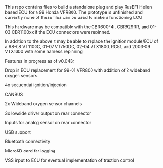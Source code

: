 This repo contains files to build a standalone plug and play RusEFI Hellen based ECU for a 99 Honda VFR800. The prototype is unfinished and currently none of these files can be used to make a functioning ECU

This hardware may be compatible with the CBR600F4i, CBR929RR, and 01-03 CBR1100xx  if the ECU connectors were repinned.

In addition to the above it may be able to replace the ignition module/ECU of a 98-08 VT1100C, 01-07 VT750DC, 02-04 VTX1800, RC51, and 2003-09 VTX1300 with some harness repinning

Features in progress as of v0.04B:

Drop in ECU replacement for 99-01 VFR800 with addition of 2 wideband oxygen sensors

4x sequential ignition/injection

CANBUS

2x Wideband oxygen sensor channels

3x lowside driver output on rear connector

Inputs for analog sensor on rear connector

USB support

Bluetooth connectivity

MicroSD card for logging

VSS input to ECU for eventual implementation of traction control
